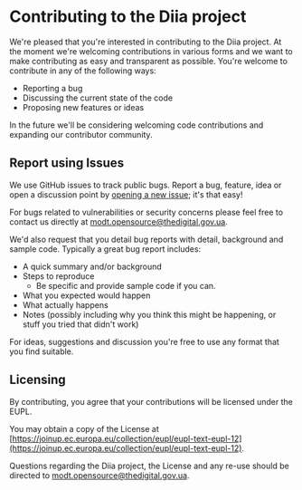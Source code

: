 # Contributing to the Diia project
We're pleased that you're interested in contributing to the Diia project. At the moment we're welcoming contributions in various forms and we want to make contributing as easy and transparent as possible. You're welcome to contribute in any of the following ways:

- Reporting a bug
- Discussing the current state of the code
- Proposing new features or ideas

In the future we'll be considering welcoming code contributions and expanding our contributor community.

## Report using Issues
We use GitHub issues to track public bugs. Report a bug, feature, idea or open a discussion point by [opening a new issue](../../issues/new); it's that easy!

For bugs related to vulnerabilities or security concerns please feel free to contact us directly at [modt.opensource@thedigital.gov.ua](mailto:modt.opensource@thedigital.gov.ua).

We'd also request that you detail bug reports with detail, background and sample code. Typically a great bug report includes:

- A quick summary and/or background
- Steps to reproduce
  - Be specific and provide sample code if you can.
- What you expected would happen
- What actually happens
- Notes (possibly including why you think this might be happening, or stuff you tried that didn't work)

For ideas, suggestions and discussion you're free to use any format that you find suitable.

## Licensing
By contributing, you agree that your contributions will be licensed under the EUPL. 

You may obtain a copy of the License at  [https://joinup.ec.europa.eu/collection/eupl/eupl-text-eupl-12](https://joinup.ec.europa.eu/collection/eupl/eupl-text-eupl-12).

Questions regarding the Diia project, the License and any re-use should be directed to [modt.opensource@thedigital.gov.ua](mailto:modt.opensource@thedigital.gov.ua).
